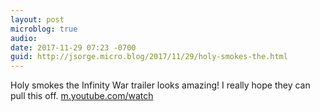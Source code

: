 ```yaml
---
layout: post
microblog: true
audio: 
date: 2017-11-29 07:23 -0700
guid: http://jsorge.micro.blog/2017/11/29/holy-smokes-the.html
---
```

Holy smokes the Infinity War trailer looks amazing! I really hope they can pull this off.
[m.youtube.com/watch](https://m.youtube.com/watch?v=6ZfuNTqbHE8)
